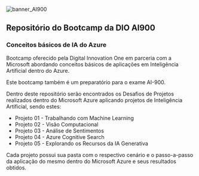 ![banner_AI900](https://i.imgur.com/NxbYK3h.jpg)
## Repositório do Bootcamp da DIO AI900
### Conceitos básicos de IA do Azure

Bootcamp oferecido pela Digital Innovation One em parceria com a Microsoft abordando conceitos básicos de aplicações em Inteligência Artificial dentro do Azure.

Este bootcamp também é um preparatório para o exame AI-900.

Dentro deste repositório serão encontrados os Desafios de Projetos realizados dentro do Microsoft Azure aplicando projetos de Inteligência Artificial, sendo estes:

- Projeto 01 - Trabalhando com Machine Learning
- Projeto 02 - Visão Computacional
- Projeto 03 - Análise de Sentimentos
- Projeto 04 - Azure Cognitive Search
- Projeto 05 - Explorando os Recursos da IA Generativa

Cada projeto possui sua pasta com o respectivo cenário e o passo-a-passo da aplicação do mesmo dentro do Microsoft Azure e seus resultados obtidos.
